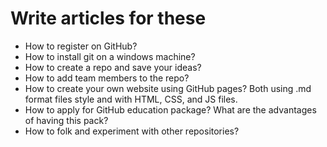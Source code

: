 # Write articles for these

+ How to register on GitHub? 
+ How to install git on a windows machine? 
+ How to create a repo and save your ideas? 
+ How to add team members to the repo? 
+ How to create your own website using GitHub pages? Both using .md format files style and with HTML, CSS, and JS files.
+ How to apply for GitHub education package? What are the advantages of having this pack?
+ How to folk and experiment with other repositories?
